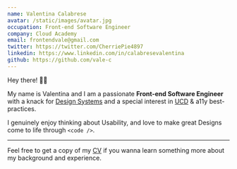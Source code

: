 ```yaml
---
name: Valentina Calabrese
avatar: /static/images/avatar.jpg
occupation: Front-end Software Engineer
company: Cloud Academy
email: frontendvale@gmail.com
twitter: https://twitter.com/CherriePie4897
linkedin: https://www.linkedin.com/in/calabresevalentina
github: https://github.com/vale-c
---
```


Hey there! 👋🏻

My name is Valentina and I am a passionate **Front-end Software Engineer** with a knack for [Design Systems](https://medium.com/eightshapes-llc/defining-design-systems-6dd4b03e0ff6) and a special interest in [UCD](https://en.wikipedia.org/wiki/User-centered_design) & a11y best-practices.

I genuinely enjoy thinking about Usability, and love to make great Designs come to life through `<code />`.

<hr />

Feel free to get a copy of my [CV](https://drive.google.com/file/d/1BWQfwZdzvKgJEWsxtYdsTVaXvOQ8YwqN/view?usp=sharing) if you wanna learn something more about my background and experience.
